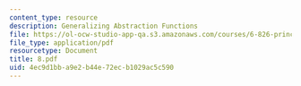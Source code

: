```yaml
---
content_type: resource
description: Generalizing Abstraction Functions
file: https://ol-ocw-studio-app-qa.s3.amazonaws.com/courses/6-826-principles-of-computer-systems-spring-2002/4ec9d1bba9e2b44e72ecb1029ac5c590_8.pdf
file_type: application/pdf
resourcetype: Document
title: 8.pdf
uid: 4ec9d1bb-a9e2-b44e-72ec-b1029ac5c590
---
```

